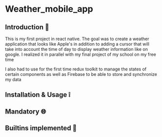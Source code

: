 # Weather_mobile_app

## Introduction 🤔
This is my first project in react native. The goal was to create a weather application that looks like Apple's in addition to adding a cursor that will take into account the time of day to display weather information like on google.
I realized it in parallel with my final project of my school on my free time

I also had to use for the first time redux toolkit to manage the states of certain components as well as Firebase to be able to store and synchronize my data



## Installation & Usage ❕




## Mandatory  🌐



## Builtins implemented  🔨




